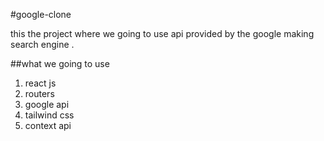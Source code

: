 #google-clone

this the project where we going to use api provided by the google making search engine .

##what we going to use

1. react js
2. routers
3. google api
4. tailwind css
5. context api